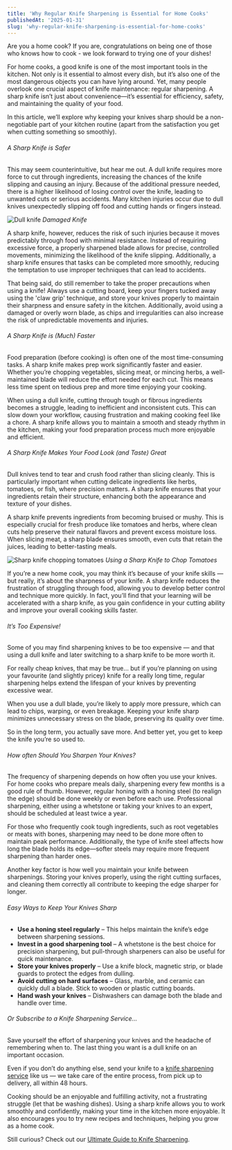 ```yaml
---
title: 'Why Regular Knife Sharpening is Essential for Home Cooks'
publishedAt: '2025-01-31'
slug: 'why-regular-knife-sharpening-is-essential-for-home-cooks'
---
```


Are you a home cook? If you are, congratulations on being one of those who knows how to cook - we look forward to trying one of your dishes! 

For home cooks, a good knife is one of the most important tools in the kitchen. Not only is it essential to almost every dish, but it’s also one of the most dangerous objects you can have lying around. Yet, many people overlook one crucial aspect of knife maintenance: regular sharpening. A sharp knife isn’t just about convenience—it’s essential for efficiency, safety, and maintaining the quality of your food. 

In this article, we’ll explore why keeping your knives sharp should be a non-negotiable part of your kitchen routine (apart from the satisfaction you get when cutting something so smoothly).

###### A Sharp Knife is Safer

This may seem counterintuitive, but hear me out. A dull knife requires more force to cut through ingredients, increasing the chances of the knife slipping and causing an injury. Because of the additional pressure needed, there is a higher likelihood of losing control over the knife, leading to unwanted cuts or serious accidents. Many kitchen injuries occur due to dull knives unexpectedly slipping off food and cutting hands or fingers instead.

![Dull knife](/blog/dull_knife.webp)
*Damaged Knife*

A sharp knife, however, reduces the risk of such injuries because it moves predictably through food with minimal resistance. Instead of requiring excessive force, a properly sharpened blade allows for precise, controlled movements, minimizing the likelihood of the knife slipping. Additionally, a sharp knife ensures that tasks can be completed more smoothly, reducing the temptation to use improper techniques that can lead to accidents.

That being said, do still remember to take the proper precautions when using a knife! Always use a cutting board, keep your fingers tucked away using the 'claw grip' technique, and store your knives properly to maintain their sharpness and ensure safety in the kitchen. Additionally, avoid using a damaged or overly worn blade, as chips and irregularities can also increase the risk of unpredictable movements and injuries.

###### A Sharp Knife is (Much) Faster

Food preparation (before cooking) is often one of the most time-consuming tasks. A sharp knife makes prep work significantly faster and easier. Whether you’re chopping vegetables, slicing meat, or mincing herbs, a well-maintained blade will reduce the effort needed for each cut. This means less time spent on tedious prep and more time enjoying your cooking.

When using a dull knife, cutting through tough or fibrous ingredients becomes a struggle, leading to inefficient and inconsistent cuts. This can slow down your workflow, causing frustration and making cooking feel like a chore. A sharp knife allows you to maintain a smooth and steady rhythm in the kitchen, making your food preparation process much more enjoyable and efficient.

###### A Sharp Knife Makes Your Food Look (and Taste) Great

Dull knives tend to tear and crush food rather than slicing cleanly. This is particularly important when cutting delicate ingredients like herbs, tomatoes, or fish, where precision matters. A sharp knife ensures that your ingredients retain their structure, enhancing both the appearance and texture of your dishes.

A sharp knife prevents ingredients from becoming bruised or mushy. This is especially crucial for fresh produce like tomatoes and herbs, where clean cuts help preserve their natural flavors and prevent excess moisture loss. When slicing meat, a sharp blade ensures smooth, even cuts that retain the juices, leading to better-tasting meals.

![Sharp knife chopping tomatoes](/blog/sharp_knife_cut_tomatoes.webp)
*Using a Sharp Knife to Chop Tomatoes*

If you’re a new home cook, you may think it’s because of your knife skills — but really, it’s about the sharpness of your knife. A sharp knife reduces the frustration of struggling through food, allowing you to develop better control and technique more quickly. In fact, you’ll find that your learning will be accelerated with a sharp knife, as you gain confidence in your cutting ability and improve your overall cooking skills faster.

###### It’s Too Expensive!

Some of you may find sharpening knives to be too expensive — and that using a dull knife and later switching to a sharp knife to be more worth it.

For really cheap knives, that may be true… but if you’re planning on using your favourite (and slightly pricey) knife for a really long time, regular sharpening helps extend the lifespan of your knives by preventing excessive wear. 

When you use a dull blade, you’re likely to apply more pressure, which can lead to chips, warping, or even breakage. Keeping your knife sharp minimizes unnecessary stress on the blade, preserving its quality over time.

So in the long term, you actually save more. And better yet, you get to keep the knife you’re so used to.

###### How often Should You Sharpen Your Knives?

The frequency of sharpening depends on how often you use your knives. For home cooks who prepare meals daily, sharpening every few months is a good rule of thumb. However, regular honing with a honing steel (to realign the edge) should be done weekly or even before each use. Professional sharpening, either using a whetstone or taking your knives to an expert, should be scheduled at least twice a year.

For those who frequently cook tough ingredients, such as root vegetables or meats with bones, sharpening may need to be done more often to maintain peak performance. Additionally, the type of knife steel affects how long the blade holds its edge—softer steels may require more frequent sharpening than harder ones.

Another key factor is how well you maintain your knife between sharpenings. Storing your knives properly, using the right cutting surfaces, and cleaning them correctly all contribute to keeping the edge sharper for longer.

###### Easy Ways to Keep Your Knives Sharp

- **Use a honing steel regularly** – This helps maintain the knife’s edge between sharpening sessions.
- **Invest in a good sharpening tool** – A whetstone is the best choice for precision sharpening, but pull-through sharpeners can also be useful for quick maintenance.
- **Store your knives properly** – Use a knife block, magnetic strip, or blade guards to protect the edges from dulling.
- **Avoid cutting on hard surfaces** – Glass, marble, and ceramic can quickly dull a blade. Stick to wooden or plastic cutting boards.
- **Hand wash your knives** – Dishwashers can damage both the blade and handle over time.

###### Or Subscribe to a Knife Sharpening Service…

Save yourself the effort of sharpening your knives and the headache of remembering when to. The last thing you want is a dull knife on an important occasion.

Even if you don’t do anything else, send your knife to a [knife sharpening service](https://www.knifesharpening.sg) like us — we take care of the entire process, from pick up to delivery, all within 48 hours.

Cooking should be an enjoyable and fulfilling activity, not a frustrating struggle (let that be washing dishes). Using a sharp knife allows you to work smoothly and confidently, making your time in the kitchen more enjoyable. It also encourages you to try new recipes and techniques, helping you grow as a home cook.

Still curious? Check out our [Ultimate Guide to Knife Sharpening](/blog/the-ultimate-guide-to-knife-sharpening-everything-you-need-to-know).